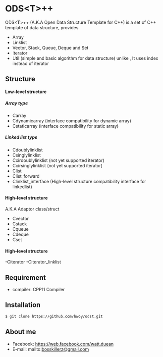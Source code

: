 # ODS<**T**>++


ODS<**T**>++ (A.K.A Open Data Structure Template for C++) is a set of C++ template of data structure, provides

  - Array
  - Linklist
  - Vector, Stack, Queue, Deque and Set
  - Iterator
  - Util (simple and basic algorithm for data structure) unlike <algorithm>, It uses index instead of iterator

## Structure
#### Low-level structure
##### Array type
- Carray
- Cdynamicarray (interface compatibility for dynamic array)
- Cstaticarray 	(interface compatibility for static array)

##### Linked list type

- Cdoublylinklist
- Csinglylinklist
- Ccirdoublylinklist 	(not yet supported iterator)
- Ccirsinglylinklist 	(not yet supported iterator)
- Clist
- Clist_forward
- Clinklist_interface 	(High-level structure compatibility interface for linkedlist)

#### High-level structure
A.K.A Adaptor class/struct
- Cvector
- Cstack
- Cqueue
- Cdeque
- Cset

#### High-level structure
-Citerator
-Citerator_linklist

## Requirement
- compiler: CPP11 Compiler

## Installation

```sh
$ git clone https://github.com/hwoy/odst.git
```

## About me
- Facebook: https://web.facebook.com/watt.duean
- E-mail: mailto:bosskillerz@gmail.com
